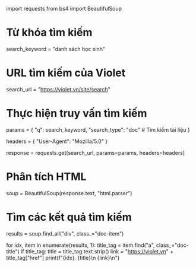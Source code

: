 import requests
from bs4 import BeautifulSoup

# Từ khóa tìm kiếm
search_keyword = "danh sách học sinh"

# URL tìm kiếm của Violet
search_url = "https://violet.vn/site/search"

# Thực hiện truy vấn tìm kiếm
params = {
    "q": search_keyword,
    "search_type": "doc"  # Tìm kiếm tài liệu
}

headers = {
    "User-Agent": "Mozilla/5.0"
}

response = requests.get(search_url, params=params, headers=headers)

# Phân tích HTML
soup = BeautifulSoup(response.text, "html.parser")

# Tìm các kết quả tìm kiếm
results = soup.find_all("div", class_="doc-item")

for idx, item in enumerate(results, 1):
    title_tag = item.find("a", class_="doc-title")
    if title_tag:
        title = title_tag.text.strip()
        link = "https://violet.vn" + title_tag["href"]
        print(f"{idx}. {title}\n   {link}\n")
